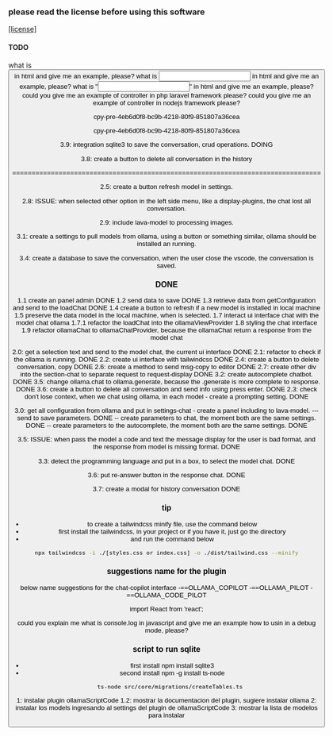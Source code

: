 ### please read the license before using this software

[[license]](LICENSE.md)

#### TODO

what is <button type='submit'> in html and give me an example, please?
what is <input type='text'> in html and give me an example, please?
what is "<input type='text'>" in html and give me an example, please?
could you give me an example of controller in php laravel framework please?
could you give me an example of controller in nodejs framework please?

cpy-pre-4eb6d0f8-bc9b-4218-80f9-851807a36cea

cpy-pre-4eb6d0f8-bc9b-4218-80f9-851807a36cea

3.9: integration sqlite3 to save the conversation, crud operations. DOING

3.8: create a button to delete all conversation in the history

================================================================================

2.5: create a button refresh model in settings.

2.8: ISSUE: when selected other option in the left side menu, like a display-plugins, the chat lost all conversation.

2.9: include lava-model to processing images.

3.1: create a settings to pull models from ollama, using a button or something similar, ollama should be installed an running.

3.4: create a database to save the conversation, when the user close the vscode, the conversation is saved.

### DONE

1.1 create an panel admin DONE
1.2 send data to save DONE
1.3 retrieve data from getConfiguration and send to the loadChat DONE
1.4 create a button to refresh if a new model is installed in local machine
1.5 preserve the data model in the local machine, when is selected.
1.7 interact ui interface chat with the model chat ollama
1.7.1 refactor the loadChat into the ollamaViewProvider
1.8 styling the chat interface
1.9 refactor ollamaChat to ollamaChatProvider, because the ollamaChat return a response from the model chat

2.0: get a selection text and send to the model chat, the current ui interface DONE
2.1: refactor to check if the ollama is running. DONE
2.2: create ui interface with tailwindcss DONE
2.4: create a button to delete conversation, copy DONE
2.6: create a method to send msg-copy to editor DONE
2.7: create other div into the section-chat to separate request to request-display DONE
3.2: create autocomplete chatbot. DONE
3.5: change ollama.chat to ollama.generate, because the .generate is more complete
to response. DONE
3.6: create a button to delete all conversation and send info using press enter. DONE
2.3: check don't lose context, when we chat using ollama, in each model - create a prompting setting. DONE

3.0: get all configuration from ollama and put in settings-chat - create a panel
including to lava-model.
--- send to save parameters. DONE
-- create parameters to chat, the moment both are the same settings. DONE
-- create parameters to the autocomplete, the moment both are the same settings. DONE

3.5: ISSUE: when pass the model a code and text the message display for the user is bad format, and the response from model is missing format. DONE

3.3: detect the programming language and put in a box, to select the model chat. DONE

3.6: put re-answer button in the response chat. DONE

3.7: create a modal for history conversation DONE

### tip

- to create a tailwindcss minify file, use the command below
- first install the tailwindcss, in your project or if you have it, just go the directory
- and run the command below

```bash
npx tailwindcss -i ./[styles.css or index.css] -o ./dist/tailwind.css --minify
```

### suggestions name for the plugin

below name suggestions for the chat-copilot interface
-==OLLAMA_COPILOT
-==OLLAMA_PILOT
-==OLLAMA_CODE_PILOT

import React from 'react';

could you explain me what is console.log in javascript and give me an example how to usin in a debug mode, please?

### script to run sqlite

- first install npm install sqlite3
- second install npm -g install ts-node

```bash
  ts-node src/core/migrations/createTables.ts
```

1: instalar plugin ollamaScriptCode
1.2: mostrar la documentacion del plugin, sugiere instalar ollama
2: instalar los models ingresando al settings del plugin de ollamaScriptCode
3: mostrar la lista de modelos para instalar

